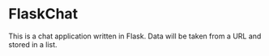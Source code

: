 # FlaskChat

This is a chat application written in Flask. Data will be taken from a URL and stored in a list.